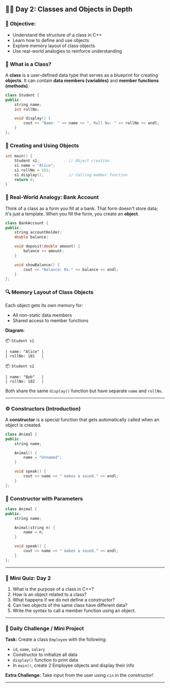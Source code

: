 ## 🧑‍🏫 Day 2: Classes and Objects in Depth

### 🎯 Objective:

- Understand the structure of a class in C++
- Learn how to define and use objects
- Explore memory layout of class objects
- Use real-world analogies to reinforce understanding

### 🧩 What is a Class?

A **class** is a user-defined data type that serves as a blueprint for creating **objects**. It can contain **data members (variables)** and **member functions (methods)**.

```cpp
class Student {
public:
    string name;
    int rollNo;

    void display() {
        cout << "Name: " << name << ", Roll No: " << rollNo << endl;
    }
};
```

### 🧪 Creating and Using Objects

```cpp
int main() {
    Student s1;             // Object creation
    s1.name = "Alice";
    s1.rollNo = 101;
    s1.display();           // Calling member function
    return 0;
}
```

### 🧱 Real-World Analogy: Bank Account

Think of a class as a form you fill at a bank. That form doesn't store data; it's just a template. When you fill the form, you create an **object**.

```cpp
class BankAccount {
public:
    string accountHolder;
    double balance;

    void deposit(double amount) {
        balance += amount;
    }

    void showBalance() {
        cout << "Balance: Rs." << balance << endl;
    }
};
```

### 🔍 Memory Layout of Class Objects

Each object gets its own memory for:
- All non-static data members
- Shared access to member functions

**Diagram**:

📦 `Student s1`
```
| name: "Alice" |
| rollNo: 101   |
```

📦 `Student s2`
```
| name: "Bob"   |
| rollNo: 102   |
```

Both share the same `display()` function but have separate `name` and `rollNo`.

---

### ⚙️ Constructors (Introduction)

A **constructor** is a special function that gets automatically called when an object is created.

```cpp
class Animal {
public:
    string name;

    Animal() {
        name = "Unnamed";
    }

    void speak() {
        cout << name << " makes a sound." << endl;
    }
};
```

### 📌 Constructor with Parameters

```cpp
class Animal {
public:
    string name;

    Animal(string n) {
        name = n;
    }

    void speak() {
        cout << name << " makes a sound." << endl;
    }
};
```

---

### 🧠 Mini Quiz: Day 2

1. What is the purpose of a class in C++?
2. How is an object related to a class?
3. What happens if we do not define a constructor?
4. Can two objects of the same class have different data?
5. Write the syntax to call a member function using an object.

---

### 🔧 Daily Challenge / Mini Project

**Task:** Create a class `Employee` with the following:
- `id`, `name`, `salary`
- Constructor to initialize all data
- `display()` function to print data
- In `main()`, create 2 Employee objects and display their info

**Extra Challenge:**
Take input from the user using `cin` in the constructor!

---



